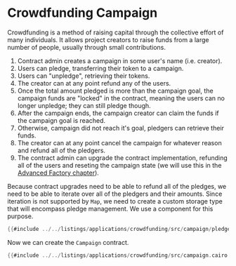 # Crowdfunding Campaign

Crowdfunding is a method of raising capital through the collective effort of many individuals. It allows project creators to raise funds from a large number of people, usually through small contributions.

1. Contract admin creates a campaign in some user's name (i.e. creator).
2. Users can pledge, transferring their token to a campaign.
3. Users can "unpledge", retrieving their tokens.
4. The creator can at any point refund any of the users.
5. Once the total amount pledged is more than the campaign goal, the campaign funds are "locked" in the contract, meaning the users can no longer unpledge; they can still pledge though.
6. After the campaign ends, the campaign creator can claim the funds if the campaign goal is reached.
7. Otherwise, campaign did not reach it's goal, pledgers can retrieve their funds.
8. The creator can at any point cancel the campaign for whatever reason and refund all of the pledgers.
9. The contract admin can upgrade the contract implementation, refunding all of the users and reseting the campaign state (we will use this in the [Advanced Factory chapter](./advanced_factory.md)).

Because contract upgrades need to be able to refund all of the pledges, we need to be able to iterate over all of the pledgers and their amounts. Since iteration is not supported by `Map`, we need to create a custom storage type that will encompass pledge management. We use a component for this purpose.

```rust
{{#include ../../listings/applications/crowdfunding/src/campaign/pledgeable.cairo:component}}
```

Now we can create the `Campaign` contract. 


```rust
{{#include ../../listings/applications/crowdfunding/src/campaign.cairo:contract}}
```
